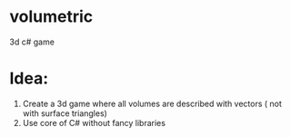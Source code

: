 # volumetric
 3d c# game

# Idea:
1. Create a 3d game where all volumes are described with vectors ( not with surface triangles)
2. Use core of C# without fancy libraries
